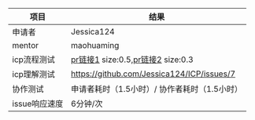 | 项目  | 结果  |
|---|---|
|申请者|Jessica124| 
|mentor|maohuaming| 
| icp流程测试 |[pr链接1](https://github.com/Jessica124/ICP/pull/4) size:0.5,[pr链接2](https://github.com/Jessica124/ICP/pull/6) size:0.3
| icp理解测试 |https://github.com/Jessica124/ICP/issues/7|
| 协作测试 |申请者耗时（1.5小时）/ 协作者耗时（1.5小时）|
| issue响应速度 |6分钟/次|
